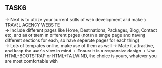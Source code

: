 ## TASK6

-> Next is to utilize your current skills of web development and make a TRAVEL AGENCY WEBSITE <br>
-> Include different pages like Home, Destinations, Packages, Blog, Contact etc, and all of them in different pages (not in a single page and having different sections for each, so have seperate pages for each thing)  <br>
-> Lots of templates online, make use of them as well
-> Make it attractive, and keep the user's view in mind
-> Ensure it is a responsive design
-> Use HTML+BOOTSTRAP or HTML+TAILWIND, the choice is yours, whatever you are most comfortable with <br>
